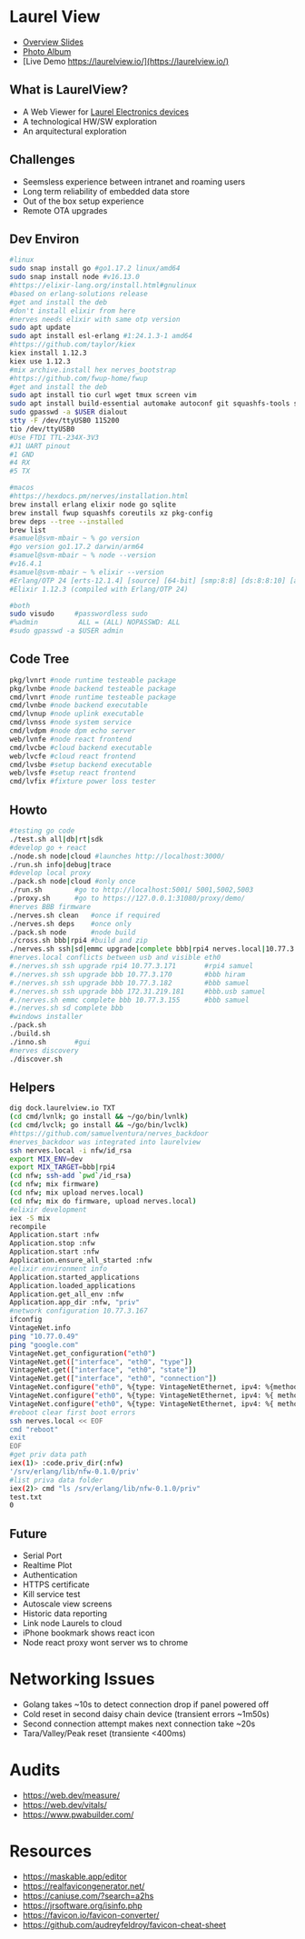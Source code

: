 # Laurel View

- [Overview Slides](https://docs.google.com/presentation/d/1xeui3pKBsiawwA66xwWQhE_MmHkpiWV1BbGwXqUr4k0/edit?usp=sharing)
- [Photo Album](https://photos.app.goo.gl/94ASC7XjtpJcb2LF6)
- [Live Demo https://laurelview.io/](https://laurelview.io/)

## What is LaurelView?

- A Web Viewer for [Laurel Electronics devices](https://www.laurels.com/)
- A technological HW/SW exploration
- An arquitectural exploration

## Challenges

- Seemsless experience between intranet and roaming users
- Long term reliability of embedded data store
- Out of the box setup experience
- Remote OTA upgrades

## Dev Environ

```bash
#linux
sudo snap install go #go1.17.2 linux/amd64
sudo snap install node #v16.13.0
#https://elixir-lang.org/install.html#gnulinux 
#based on erlang-solutions release
#get and install the deb
#don't install elixir from here
#nerves needs elixir with same otp version
sudo apt update
sudo apt install esl-erlang #1:24.1.3-1 amd64
#https://github.com/taylor/kiex
kiex install 1.12.3
kiex use 1.12.3
#mix archive.install hex nerves_bootstrap
#https://github.com/fwup-home/fwup
#get and install the deb
sudo apt install tio curl wget tmux screen vim
sudo apt install build-essential automake autoconf git squashfs-tools ssh-askpass pkg-config curl libssl-dev libncurses5-dev bc m4 unzip cmake python
sudo gpasswd -a $USER dialout
stty -F /dev/ttyUSB0 115200
tio /dev/ttyUSB0
#Use FTDI TTL-234X-3V3
#J1 UART pinout
#1 GND
#4 RX
#5 TX 

#macos
#https://hexdocs.pm/nerves/installation.html
brew install erlang elixir node go sqlite
brew install fwup squashfs coreutils xz pkg-config
brew deps --tree --installed
brew list
#samuel@svm-mbair ~ % go version  
#go version go1.17.2 darwin/arm64
#samuel@svm-mbair ~ % node --version
#v16.4.1
#samuel@svm-mbair ~ % elixir --version
#Erlang/OTP 24 [erts-12.1.4] [source] [64-bit] [smp:8:8] [ds:8:8:10] [async-threads:1] [dtrace]
#Elixir 1.12.3 (compiled with Erlang/OTP 24)

#both
sudo visudo     #passwordless sudo
#%admin          ALL = (ALL) NOPASSWD: ALL
#sudo gpasswd -a $USER admin
```

## Code Tree

```bash
pkg/lvnrt #node runtime testeable package
pkg/lvnbe #node backend testeable package
cmd/lvnrt #node runtime testeable package
cmd/lvnbe #node backend executable
cmd/lvnup #node uplink executable
cmd/lvnss #node system service
cmd/lvdpm #node dpm echo server
web/lvnfe #node react frontend
cmd/lvcbe #cloud backend executable
web/lvcfe #cloud react frontend
cmd/lvsbe #setup backend executable
web/lvsfe #setup react frontend
cmd/lvfix #fixture power loss tester
```

## Howto

```bash
#testing go code
./test.sh all|db|rt|sdk
#develop go + react
./node.sh node|cloud #launches http://localhost:3000/
./run.sh info|debug|trace
#develop local proxy
./pack.sh node|cloud #only once
./run.sh        #go to http://localhost:5001/ 5001,5002,5003
./proxy.sh      #go to https://127.0.0.1:31080/proxy/demo/
#nerves BBB firmware
./nerves.sh clean   #once if required
./nerves.sh deps    #once only
./pack.sh node      #node build
./cross.sh bbb|rpi4 #build and zip
./nerves.sh ssh|sd|emmc upgrade|complete bbb|rpi4 nerves.local|10.77.3.171
#nerves.local conflicts between usb and visible eth0
#./nerves.sh ssh upgrade rpi4 10.77.3.171       #rpi4 samuel
#./nerves.sh ssh upgrade bbb 10.77.3.170        #bbb hiram
#./nerves.sh ssh upgrade bbb 10.77.3.182        #bbb samuel
#./nerves.sh ssh upgrade bbb 172.31.219.181     #bbb.usb samuel
#./nerves.sh emmc complete bbb 10.77.3.155      #bbb samuel
#./nerves.sh sd complete bbb
#windows installer
./pack.sh
./build.sh
./inno.sh       #gui
#nerves discovery
./discover.sh
```

## Helpers

```bash
dig dock.laurelview.io TXT
(cd cmd/lvnlk; go install && ~/go/bin/lvnlk)
(cd cmd/lvclk; go install && ~/go/bin/lvclk)
#https://github.com/samuelventura/nerves_backdoor
#nerves_backdoor was integrated into laurelview
ssh nerves.local -i nfw/id_rsa
export MIX_ENV=dev
export MIX_TARGET=bbb|rpi4
(cd nfw; ssh-add `pwd`/id_rsa)
(cd nfw; mix firmware)
(cd nfw; mix upload nerves.local)
(cd nfw; mix do firmware, upload nerves.local)
#elixir development
iex -S mix
recompile
Application.start :nfw
Application.stop :nfw
Application.start :nfw
Application.ensure_all_started :nfw
#elixir environment info
Application.started_applications
Application.loaded_applications
Application.get_all_env :nfw
Application.app_dir :nfw, "priv"
#network configuration 10.77.3.167
ifconfig
VintageNet.info
ping "10.77.0.49"
ping "google.com"
VintageNet.get_configuration("eth0")
VintageNet.get(["interface", "eth0", "type"])
VintageNet.get(["interface", "eth0", "state"])
VintageNet.get(["interface", "eth0", "connection"])
VintageNet.configure("eth0", %{type: VintageNetEthernet, ipv4: %{method: :dhcp}})
VintageNet.configure("eth0", %{type: VintageNetEthernet, ipv4: %{ method: :static, address: "10.77.4.165", prefix_length: 8, name_servers: []}})
VintageNet.configure("eth0", %{type: VintageNetEthernet, ipv4: %{ method: :static, address: "10.77.4.165", prefix_length: 8, gateway: "10.77.0.1", name_servers: ["10.77.0.1"]}})
#reboot clear first boot errors
ssh nerves.local << EOF
cmd "reboot"
exit
EOF
#get priv data path
iex(1)> :code.priv_dir(:nfw)           
'/srv/erlang/lib/nfw-0.1.0/priv'
#list priva data folder
iex(2)> cmd "ls /srv/erlang/lib/nfw-0.1.0/priv"
test.txt
0
```

## Future

- Serial Port
- Realtime Plot 
- Authentication
- HTTPS certificate
- Kill service test
- Autoscale view screens
- Historic data reporting
- Link node Laurels to cloud
- iPhone bookmark shows react icon
- Node react proxy wont server ws to chrome

# Networking Issues

- Golang takes ~10s to detect connection drop if panel powered off
- Cold reset in second daisy chain device (transient errors ~1m50s)
- Second connection attempt makes next connection take ~20s
- Tara/Valley/Peak reset (transiente <400ms)

# Audits

- https://web.dev/measure/
- https://web.dev/vitals/
- https://www.pwabuilder.com/

# Resources

- https://maskable.app/editor
- https://realfavicongenerator.net/
- https://caniuse.com/?search=a2hs
- https://jrsoftware.org/isinfo.php
- https://favicon.io/favicon-converter/
- https://github.com/audreyfeldroy/favicon-cheat-sheet
